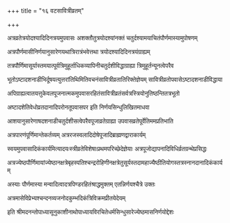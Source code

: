 +++
title = "१६ वटसावित्रीव्रतम्"

+++

अत्रव्रतेत्रयोदश्यादिदिनत्रयमुपवासः अशक्तौतुत्रयोदश्यांनक्तं चतुर्दश्यामयाचितंपौर्णमास्यामुपोषणम्

अत्रपौर्णमासीनिर्णयानुसारेणयथात्रिरात्रंभवेत्तथा त्रयोदश्यादिदिनत्रयंग्राह्यम्

तत्रपौर्णिमासूर्यास्तमयात्पूर्वत्रिमुहूर्ताधिकव्यापिनीचतुर्दशीविद्धाग्राह्या त्रिमुहूर्तन्यूनत्वेपरैव

भूतोऽष्टादशनाडीभिर्दूषयत्युत्तरांतिथिमितिवचनंसावित्रीव्रतातिरिक्तेज्ञेयम् सावित्रीव्रतोपवासेऽष्टादशनाडीविद्धाया

अपिग्राह्यत्वातयत्तुकेवलपूजनात्मकमुपवासरहितंसावित्रीव्रतंसर्वत्रस्त्रियोनुतिष्ठन्तितत्रभूतो

अष्टादशेतिवेधोव्रतदानादिपरोनतूपवासपर इति निर्णयसिन्धुलिखितमाधवा

आशयानुसारेणाषदशनाडीचतुर्दशीसत्वेपरैवपूजाव्रतेग्राह्या उपवासव्रतेपूर्वेतिममप्रतिभाति

अत्रपारणंपूर्णिमान्तेकर्तव्यम् अत्ररजस्वलादिदोषेपूजादिब्राह्मणद्वाराकार्यम्

स्वयमुपवासादिकंकार्यमित्यादयःस्त्रीव्रतेविशेषाःप्रथमपरिच्छेदेज्ञेयाः अत्रपूजोद्यापनादिविधिर्व्रतग्रन्थेप्रसिद्धः

अत्रज्येष्ठपौर्णिमायांज्येष्ठानक्षत्रेबृहस्पतिश्चन्द्ररोहिणीनक्षत्रेतुसूर्यस्तदामहाज्यैष्ठीतियोगस्तत्रस्नानदानादिकंकार्यम्

अस्याः पौर्णमास्या मन्वादित्वादत्रपिण्डरहितंश्राद्धमुक्तम् एतन्निर्णयश्चैत्रे उक्तः

अत्रमासेविप्रेभ्यश्चन्दनव्यजनोदकुम्भदिकंत्रिविक्रमप्रीतयेदेयम्

इति श्रीमदनन्तोपाध्यासूनुकाशीनाथोपाध्यायविरचितेधर्मसिन्धुसारेज्येष्ठमासनिर्णयोद्देशः

